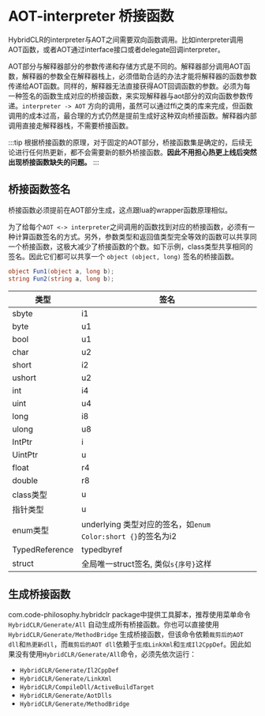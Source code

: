 
# AOT-interpreter 桥接函数

HybridCLR的interpreter与AOT之间需要双向函数调用。比如interpreter调用AOT函数，或者AOT通过interface接口或者delegate回调interpreter。

AOT部分与解释器部分的参数传递和存储方式是不同的。解释器部分调用AOT函数，解释器的参数全在解释器栈上，必须借助合适的办法才能将解释器的函数参数传递给AOT函数。同样的，解释器无法直接获得AOT回调函数的参数。必须为每一种签名的函数生成对应的桥接函数，来实现解释器与aot部分的双向函数参数传递。`interpreter -> AOT` 方向的调用，虽然可以通过ffi之类的库来完成，但函数调用的成本过高，最合理的方式仍然是提前生成好这种双向桥接函数。解释器内部调用直接走解释器栈，不需要桥接函数。

:::tip
根据桥接函数的原理，对于固定的AOT部分，桥接函数集是确定的，后续无论进行任何热更新，都不会需要新的额外桥接函数。**因此不用担心热更上线后突然出现桥接函数缺失的问题。**
:::

## 桥接函数签名

桥接函数必须提前在AOT部分生成，这点跟lua的wrapper函数原理相似。

为了给每个`AOT <-> interpreter`之间调用的函数找到对应的桥接函数，必须有一种计算函数签名的方式。另外，参数类型和返回值类型完全等效的函数可以共享同一个桥接函数，这极大减少了桥接函数的个数。如下示例，class类型共享相同的签名。因此它们都可以共享一个 `object (object, long)` 签名的桥接函数。

```csharp
object Fun1(object a, long b);
string Fun2(string a, long b);
```

|类型|签名|
|-|-|
|sbyte|i1|
|byte|u1|
|bool|u1|
|char|u2|
|short|i2|
|ushort|u2|
|int|i4|
|uint|u4|
|long|i8|
|ulong|u8|
|IntPtr|i|
|UintPtr|u|
|float|r4|
|double|r8|
|class类型|u|
|指针类型|u|
|enum类型|underlying 类型对应的签名，如`enum Color:short {}`的签名为i2|
|TypedReference|typedbyref|
|struct|全局唯一struct签名, 类似`s{序号}`这样|

## 生成桥接函数

com.code-philosophy.hybridclr package中提供工具脚本，推荐使用菜单命令 `HybridCLR/Generate/All` 自动生成所有桥接函数。你也可以直接使用`HybridCLR/Generate/MethodBridge`
生成桥接函数，但该命令依赖`裁剪后的AOT dll`和`热更新dll`，而`裁剪后的AOT dll`依赖于`生成LinkXml`和`生成Il2CppDef`。因此如果没有使用`HybridCLR/Generate/All`命令，必须先依次运行：

- `HybridCLR/Generate/Il2CppDef`
- `HybridCLR/Generate/LinkXml`
- `HybridCLR/CompileDll/ActiveBuildTarget`
- `HybridCLR/Generate/AotDlls`
- `HybridCLR/Generate/MethodBridge`

